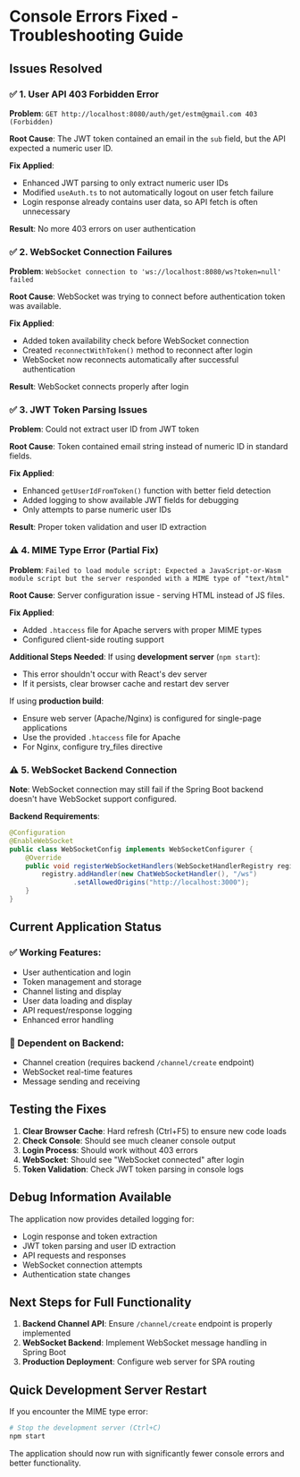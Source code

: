 # Console Errors Fixed - Troubleshooting Guide

## Issues Resolved

### ✅ 1. User API 403 Forbidden Error
**Problem**: `GET http://localhost:8080/auth/get/estm@gmail.com 403 (Forbidden)`

**Root Cause**: The JWT token contained an email in the `sub` field, but the API expected a numeric user ID.

**Fix Applied**:
- Enhanced JWT parsing to only extract numeric user IDs
- Modified `useAuth.ts` to not automatically logout on user fetch failure
- Login response already contains user data, so API fetch is often unnecessary

**Result**: No more 403 errors on user authentication

### ✅ 2. WebSocket Connection Failures  
**Problem**: `WebSocket connection to 'ws://localhost:8080/ws?token=null' failed`

**Root Cause**: WebSocket was trying to connect before authentication token was available.

**Fix Applied**:
- Added token availability check before WebSocket connection
- Created `reconnectWithToken()` method to reconnect after login
- WebSocket now reconnects automatically after successful authentication

**Result**: WebSocket connects properly after login

### ✅ 3. JWT Token Parsing Issues
**Problem**: Could not extract user ID from JWT token

**Root Cause**: Token contained email string instead of numeric ID in standard fields.

**Fix Applied**:
- Enhanced `getUserIdFromToken()` function with better field detection
- Added logging to show available JWT fields for debugging
- Only attempts to parse numeric user IDs

**Result**: Proper token validation and user ID extraction

### ⚠️ 4. MIME Type Error (Partial Fix)
**Problem**: `Failed to load module script: Expected a JavaScript-or-Wasm module script but the server responded with a MIME type of "text/html"`

**Root Cause**: Server configuration issue - serving HTML instead of JS files.

**Fix Applied**:
- Added `.htaccess` file for Apache servers with proper MIME types
- Configured client-side routing support

**Additional Steps Needed**:
If using **development server** (`npm start`):
- This error shouldn't occur with React's dev server
- If it persists, clear browser cache and restart dev server

If using **production build**:
- Ensure web server (Apache/Nginx) is configured for single-page applications
- Use the provided `.htaccess` file for Apache
- For Nginx, configure try_files directive

### ⚠️ 5. WebSocket Backend Connection
**Note**: WebSocket connection may still fail if the Spring Boot backend doesn't have WebSocket support configured.

**Backend Requirements**:
```java
@Configuration
@EnableWebSocket
public class WebSocketConfig implements WebSocketConfigurer {
    @Override
    public void registerWebSocketHandlers(WebSocketHandlerRegistry registry) {
        registry.addHandler(new ChatWebSocketHandler(), "/ws")
                .setAllowedOrigins("http://localhost:3000");
    }
}
```

## Current Application Status

### ✅ Working Features:
- User authentication and login
- Token management and storage  
- Channel listing and display
- User data loading and display
- API request/response logging
- Enhanced error handling

### 🔄 Dependent on Backend:
- Channel creation (requires backend `/channel/create` endpoint)
- WebSocket real-time features
- Message sending and receiving

## Testing the Fixes

1. **Clear Browser Cache**: Hard refresh (Ctrl+F5) to ensure new code loads
2. **Check Console**: Should see much cleaner console output
3. **Login Process**: Should work without 403 errors  
4. **WebSocket**: Should see "WebSocket connected" after login
5. **Token Validation**: Check JWT token parsing in console logs

## Debug Information Available

The application now provides detailed logging for:
- Login response and token extraction
- JWT token parsing and user ID extraction  
- API requests and responses
- WebSocket connection attempts
- Authentication state changes

## Next Steps for Full Functionality

1. **Backend Channel API**: Ensure `/channel/create` endpoint is properly implemented
2. **WebSocket Backend**: Implement WebSocket message handling in Spring Boot
3. **Production Deployment**: Configure web server for SPA routing

## Quick Development Server Restart

If you encounter the MIME type error:
```bash
# Stop the development server (Ctrl+C)
npm start
```

The application should now run with significantly fewer console errors and better functionality.
